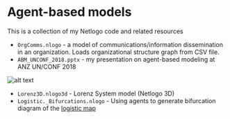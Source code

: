 # Agent-based models

This is a collection of my Netlogo code and related resources

* `OrgComms.nlogo` - a model of communications/information dissemination in an organization. Loads organizational structure graph from CSV file. 
* `ABM_UNCONF_2018.pptx` - my presentation on agent-based modeling at ANZ UN/CONF 2018

![alt text][model]

[model]: https://media.giphy.com/media/XoM3d7eF3xpW0JCFHN/giphy.gif "Running Model"

* `Lorenz3D.nlogo3d` - Lorenz System model (Netlogo 3D)
* `Logistic._Bifurcations.nlogo` - Using agents to generate bifurcation diagram of the [logistic map](https://en.m.wikipedia.org/wiki/Logistic_map)
